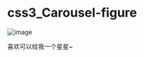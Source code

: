 # css3_Carousel-figure
![image](https://github.com/suedar/css3_Carousel-figure/raw/master/show.gif)

喜欢可以给我一个星星~
